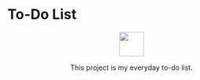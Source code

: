 # To-Do List
<p align="center">
  <img src="https://github.com/Anikalp1/To-Do-List/blob/main/image/favicon.png" width="50" height="50">
</p>
<p align="center">
This project is my everyday to-do list.
</p>

